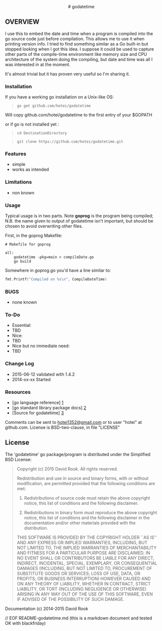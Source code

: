 <center>
# godatetime
</center>

## OVERVIEW

I use this to embed the date and time when a program is compiled into the
go source code just before compilation.  This allows me to use it when 
printing version info. I tried to find something similar as a Go built-in but
stopped looking when I got this idea. I suppose it could be used to capture
other parts of the compile-time environment like memory size and CPU architecture
of the system doing the compiling, but date and time was all I was
interested in at the moment.

It's almost trivial but it has proven very useful so I'm sharing it. 

### Installation

If you have a working go installation on a Unix-like OS:

> ```go get github.com/hotei/godatetime```

Will copy github.com/hotei/godatetime to the first entry of your $GOPATH

or if go is not installed yet :

> ```cd DestinationDirectory```

> ```git clone https://github.com/hotei/godatetime.git```

### Features
* simple
* works as intended

### Limitations

* non known

### Usage

Typical usage is in two parts.  Note __goprog__ is the program being compiled;
N.B. the name given to output of godatetime isn't important, but should be
chosen to avoid overwriting other files.

First, in the goprog Makefile:

```
# Makefile for goprog

all:
	godatetime -pkg=main > compileDate.go
	go build
```

Somewhere in goprog.go you'd have a line similar to:

```go
fmt.Printf("Compiled on %s\n", CompileDateTime)
```

### BUGS
* none known

### To-Do

* Essential:
 * TBD
* Nice:
 * TBD
* Nice but no immediate need:
 * TBD

### Change Log
* 2015-06-12 validated with 1.4.2
* 2014-xx-xx Started

 
### Resources

* [go language reference] [1] 
* [go standard library package docs] [2]
* [Source for godatetime] [3]

[1]: http://golang.org/ref/spec/ "go reference spec"
[2]: http://golang.org/pkg/ "go package docs"
[3]: http://github.com/hotei/program "github.com/hotei/godatetime"

Comments can be sent to <hotei1352@gmail.com> or to user "hotei" at github.com.
License is BSD-two-clause, in file "LICENSE"

License
-------
The 'godatetime' go package/program is distributed under the Simplified BSD License:

> Copyright (c) 2015 David Rook. All rights reserved.
> 
> Redistribution and use in source and binary forms, with or without modification, are
> permitted provided that the following conditions are met:
> 
>    1. Redistributions of source code must retain the above copyright notice, this list of
>       conditions and the following disclaimer.
> 
>    2. Redistributions in binary form must reproduce the above copyright notice, this list
>       of conditions and the following disclaimer in the documentation and/or other materials
>       provided with the distribution.
> 
> THIS SOFTWARE IS PROVIDED BY THE COPYRIGHT HOLDER ``AS IS'' AND ANY EXPRESS OR IMPLIED
> WARRANTIES, INCLUDING, BUT NOT LIMITED TO, THE IMPLIED WARRANTIES OF MERCHANTABILITY AND
> FITNESS FOR A PARTICULAR PURPOSE ARE DISCLAIMED. IN NO EVENT SHALL <COPYRIGHT HOLDER> OR
> CONTRIBUTORS BE LIABLE FOR ANY DIRECT, INDIRECT, INCIDENTAL, SPECIAL, EXEMPLARY, OR
> CONSEQUENTIAL DAMAGES (INCLUDING, BUT NOT LIMITED TO, PROCUREMENT OF SUBSTITUTE GOODS OR
> SERVICES; LOSS OF USE, DATA, OR PROFITS; OR BUSINESS INTERRUPTION) HOWEVER CAUSED AND ON
> ANY THEORY OF LIABILITY, WHETHER IN CONTRACT, STRICT LIABILITY, OR TORT (INCLUDING
> NEGLIGENCE OR OTHERWISE) ARISING IN ANY WAY OUT OF THE USE OF THIS SOFTWARE, EVEN IF
> ADVISED OF THE POSSIBILITY OF SUCH DAMAGE.

Documentation (c) 2014-2015 David Rook 

// EOF README-godatetime.md  (this is a markdown document and tested OK with blackfriday)
